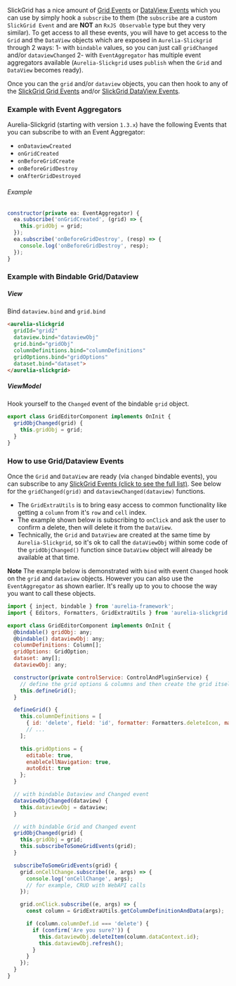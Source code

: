 SlickGrid has a nice amount of [Grid Events](https://github.com/6pac/SlickGrid/wiki/Grid-Events) or [DataView Events](https://github.com/6pac/SlickGrid/wiki/Dataview-Events) which you can use by simply hook a `subscribe` to them (the `subscribe` are a custom `SlickGrid Event` and are **NOT** an `RxJS Observable` type but they very similar). To get access to all these events, you will have to get access to the `Grid` and the `DataView` objects which are exposed in `Aurelia-Slickgrid` through 2 ways:
1- with `bindable` values, so you can just call `gridChanged` and/or `dataviewChanged`
2- with `EventAggregator` has multiple event aggregators available (`Aurelia-Slickgrid` uses `publish` when the `Grid` and `DataView` becomes ready). 

Once you can the `grid` and/or `dataview` objects, you can then hook to any of the [SlickGrid Grid Events](https://github.com/6pac/SlickGrid/wiki/Grid-Events) and/or [SlickGrid DataView Events](https://github.com/6pac/SlickGrid/wiki/Dataview-Events). 

### Example with Event Aggregators
Aurelia-Slickgrid (starting with version `1.3.x`) have the following Events that you can subscribe to with an Event Aggregator:
- `onDataviewCreated`
- `onGridCreated`
- `onBeforeGridCreate`
- `onBeforeGridDestroy`
- `onAfterGridDestroyed`

###### Example
```javascript
constructor(private ea: EventAggregator) {
  ea.subscribe('onGridCreated', (grid) => {
    this.gridObj = grid;
  });
  ea.subscribe('onBeforeGridDestroy', (resp) => {
    console.log('onBeforeGridDestroy', resp);
  });
}
```

### Example with Bindable Grid/Dataview
##### View
Bind `dataview.bind` and `grid.bind`
```html
<aurelia-slickgrid 
  gridId="grid2" 
  dataview.bind="dataviewObj" 
  grid.bind="gridObj"
  columnDefinitions.bind="columnDefinitions" 
  gridOptions.bind="gridOptions" 
  dataset.bind="dataset">
</aurelia-slickgrid>
```

##### ViewModel
Hook yourself to the `Changed` event of the bindable `grid` object.
```javascript
export class GridEditorComponent implements OnInit {
  gridObjChanged(grid) {
    this.gridObj = grid;
  }
}
```

### How to use Grid/Dataview Events
Once the `Grid` and `DataView` are ready (via `changed` bindable events), you can subscribe to any [SlickGrid Events (click to see the full list)](https://github.com/6pac/SlickGrid/wiki/Grid-Events). See below for the `gridChanged(grid)` and `dataviewChanged(dataview)` functions. 
- The `GridExtraUtils` is to bring easy access to common functionality like getting a `column` from it's `row` and `cell` index.
- The example shown below is subscribing to `onClick` and ask the user to confirm a delete, then will delete it from the `DataView`. 
- Technically, the `Grid` and `DataView` are created at the same time by `Aurelia-Slickgrid`, so it's ok to call the `dataViewObj` within some code of the `gridObjChanged()` function since `DataView` object will already be available at that time.

**Note** The example below is demonstrated with `bind` with event `Changed` hook on the `grid` and `dataview` objects. However you can also use the `EventAggregator` as shown earlier. It's really up to you to choose the way you want to call these objects.

```javascript
import { inject, bindable } from 'aurelia-framework';
import { Editors, Formatters, GridExtraUtils } from 'aurelia-slickgrid';

export class GridEditorComponent implements OnInit {
  @bindable() gridObj: any;
  @bindable() dataviewObj: any;
  columnDefinitions: Column[];
  gridOptions: GridOption;
  dataset: any[];  
  dataviewObj: any;

  constructor(private controlService: ControlAndPluginService) {
    // define the grid options & columns and then create the grid itself
    this.defineGrid();
  }

  defineGrid() {
    this.columnDefinitions = [
      { id: 'delete', field: 'id', formatter: Formatters.deleteIcon, maxWidth: 30 }
      // ...
    ];

    this.gridOptions = {
      editable: true,
      enableCellNavigation: true,
      autoEdit: true
    };
  }

  // with bindable Dataview and Changed event
  dataviewObjChanged(dataview) {
    this.dataviewObj = dataview;
  }

  // with bindable Grid and Changed event
  gridObjChanged(grid) {
    this.gridObj = grid;
    this.subscribeToSomeGridEvents(grid);
  }

  subscribeToSomeGridEvents(grid) {
    grid.onCellChange.subscribe((e, args) => {
      console.log('onCellChange', args);
      // for example, CRUD with WebAPI calls
    });

    grid.onClick.subscribe((e, args) => {
      const column = GridExtraUtils.getColumnDefinitionAndData(args);

      if (column.columnDef.id === 'delete') {
        if (confirm('Are you sure?')) {
          this.dataviewObj.deleteItem(column.dataContext.id);
          this.dataviewObj.refresh();
        }
      }
    });
  }
}
```